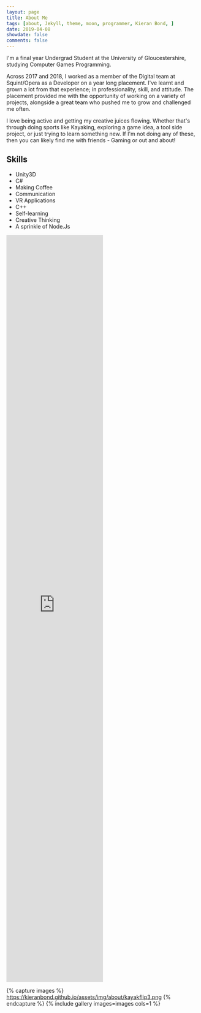 ```yaml
---
layout: page
title: About Me
tags: [about, Jekyll, theme, moon, programmer, Kieran Bond, ]
date: 2019-04-08
showdate: false
comments: false
---
```

    
I'm a final year Undergrad Student at the University of Gloucestershire, studying Computer Games Programming.

Across 2017 and 2018, I worked as a member of the Digital team at Squint/Opera as a Developer on a year long placement. I've learnt and grown a lot from that experience; in professionality, skill, and attitude. The placement provided me with the opportunity of working on a variety of projects, alongside a great team who pushed me to grow and challenged me often.

I love being active and getting my creative juices flowing. Whether that's through doing sports like Kayaking, exploring a game idea, a tool side project, or just trying to learn something new. If I'm not doing any of these, then you can likely find me with friends - Gaming or out and about!

## Skills
* Unity3D
* C#
* Making Coffee
* Communication
* VR Applications
* C++
* Self-learning
* Creative Thinking
* A sprinkle of Node.Js

<iframe width="50%" height="50%" style="border:none;" src="https://drive.google.com/file/d/1-6B_-nGjP_0rsTYj-nyVIe6JPB2gZAJz/preview"></iframe>

{% capture images %}
	https://kieranbond.github.io/assets/img/about/kayakflip3.png
{% endcapture %}
{% include gallery images=images cols=1 %}
